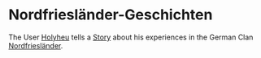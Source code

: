 # Nordfriesländer-Geschichten

The User [Holyheu](3.md) tells a [Story](6.markdown) about his experiences in the German Clan [Nordfriesländer](11.md).


